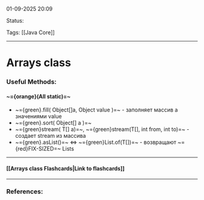 
01-09-2025 20:09

Status:

Tags: [[Java Core]]

---
# Arrays class

### Useful Methods:
#### ~={orange}(All static)=~

- ~={green}.fill( Object[]a, Object value )=~ - заполняет массив a значениями value
- ~={green}.sort( Object[] a )=~
- ~={green}stream( T[] a)=~, ~={green}stream(T[], int from, int to)=~ - создает stream из массива
- ~={green}.asList()=~ <=> ~={green}List.of(T[])=~ - возвращают ~={red}FIX-SIZED=~ Lists


----
#### [[Arrays class Flashcards|Link to flashcards]]



---
### References:

